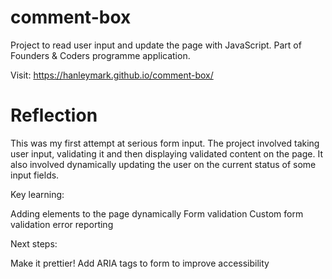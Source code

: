 # comment-box
Project to read user input and update the page with JavaScript. Part of Founders &amp; Coders programme application.

Visit: https://hanleymark.github.io/comment-box/

Reflection
==========

This was my first attempt at serious form input. The project involved taking user input, validating it and then displaying validated content on the page. It also involved dynamically updating the user on the current status of some input fields.

Key learning:

Adding elements to the page dynamically
Form validation
Custom form validation error reporting


Next steps:

Make it prettier!
Add ARIA tags to form to improve accessibility